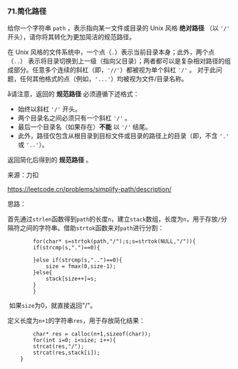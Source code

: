 ### 71.简化路径

给你一个字符串 `path` ，表示指向某一文件或目录的 Unix 风格 **绝对路径** （以 `'/'` 开头），请你将其转化为更加简洁的规范路径。

在 Unix 风格的文件系统中，一个点（`.`）表示当前目录本身；此外，两个点 （`..`） 表示将目录切换到上一级（指向父目录）；两者都可以是复杂相对路径的组成部分。任意多个连续的斜杠（即，`'//'`）都被视为单个斜杠 `'/'` 。 对于此问题，任何其他格式的点（例如，`'...'`）均被视为文件/目录名称。

å请注意，返回的 **规范路径** 必须遵循下述格式：

- 始终以斜杠 `'/'` 开头。
- 两个目录名之间必须只有一个斜杠 `'/'` 。
- 最后一个目录名（如果存在）**不能** 以 `'/'` 结尾。
- 此外，路径仅包含从根目录到目标文件或目录的路径上的目录（即，不含 `'.'` 或 `'..'`）。

返回简化后得到的 **规范路径** 。

来源：力扣

https://leetcode.cn/problems/simplify-path/description/

思路：

​	首先通过`strlen`函数得到`path`的长度`n`，建立`stack`数组，长度为`n`，用于存放`/`分隔符之间的字符串。借助`strtok`函数来对`path`进行分割：

			for(char* s=strtok(path,"/");s;s=strtok(NULL,"/")){
	    	if(strcmp(s,".")==0){
	
	    	}else if(strcmp(s,"..")==0){
	        	size = fmax(0,size-1);
	    	}else{
	        	stack[size++]=s;
	    	}
			}

​		如果`size`为0，就直接返回"/"。

​		定义长度为`n+1`的字符串`res`，用于存放简化结果：

			char* res = calloc(n+1,sizeof(char));
			for(int i=0; i<size; i++){
	    	strcat(res,"/");
	    	strcat(res,stack[i]);
		}